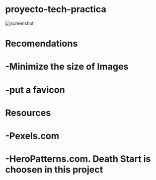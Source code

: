 # proyecto-tech-practica
![screenshot](https://user-images.githubusercontent.com/90288287/164365820-a10a5522-8676-482d-8724-d2984a603b49.png)

# Recomendations
  # -Minimize the size of Images
  # -put a favicon
  
 # Resources
  # -Pexels.com
  # -HeroPatterns.com. Death Start is choosen in this project
  
